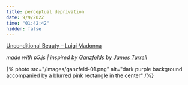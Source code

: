 ```yaml
---
title: perceptual deprivation
date: 9/9/2022
time: "01:42:42"
hidden: false
---
```


[Unconditional Beauty – Luigi Madonna](https://open.spotify.com/track/6OtbkUGEyNg4NcCMZXE0Kr?si=92d1e2a3893c4667)

_made with [p5.js](https://p5js.org) | inspired by [Ganzfelds by James Turrell](https://jamesturrell.com/work/type/ganzfeld/)_

{% photo src="/images/ganzfeld-01.png" alt="dark purple background accompanied by a blurred pink rectangle in the center" /%}
